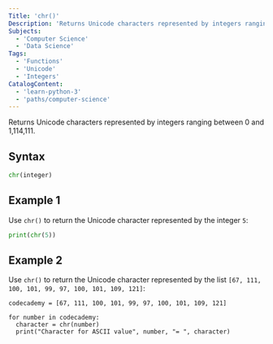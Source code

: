 ```yaml
---
Title: 'chr()'
Description: 'Returns Unicode characters represented by integers ranging between 0 and 1,114,111.'
Subjects:
  - 'Computer Science'
  - 'Data Science'
Tags:
  - 'Functions'
  - 'Unicode'
  - 'Integers'
CatalogContent:
  - 'learn-python-3'
  - 'paths/computer-science'
---
```


Returns Unicode characters represented by integers ranging between 0 and 1,114,111.

## Syntax

```py
chr(integer)
```

## Example 1

Use `chr()` to return the Unicode character represented by the integer `5`:

```python
print(chr(5))
```

## Example 2

Use `chr()` to return the Unicode character represented by the list `[67, 111, 100, 101, 99, 97, 100, 101, 109, 121]`:

```codebyte/python
codecademy = [67, 111, 100, 101, 99, 97, 100, 101, 109, 121]

for number in codecademy:
  character = chr(number)
  print("Character for ASCII value", number, "= ", character)
```
